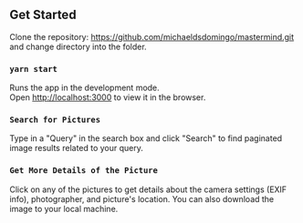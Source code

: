 
## Get Started

Clone the repository: https://github.com/michaeldsdomingo/mastermind.git and change directory into the folder.

### `yarn start`

Runs the app in the development mode.<br />
Open [http://localhost:3000](http://localhost:3000) to view it in the browser.


### `Search for Pictures`

Type in a "Query" in the search box and click "Search" to find paginated image results related to your query.

### `Get More Details of the Picture`

Click on any of the pictures to get details about the camera settings (EXIF info), photographer, and picture's location.
You can also download the image to your local machine.
